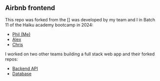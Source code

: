 ## Airbnb frontend

This repo was forked from the [] was developed by my team and I in Batch 11 of the Haiku academy bootcamp in 2024:

- [Phil (Me)](https://github.com/PhilJG)
- [Alex](https://github.com/alexanderthegreat24)
- [Chris](https://github.com/CSVilder)

I worked on two other teams building a full stack web app and their forked repos:

- [ Backend API ](https://github.com/PhilJG/B11G02-airbnb-api)
- [ Database ](https://github.com/PhilJG/B11G05-SQL)
